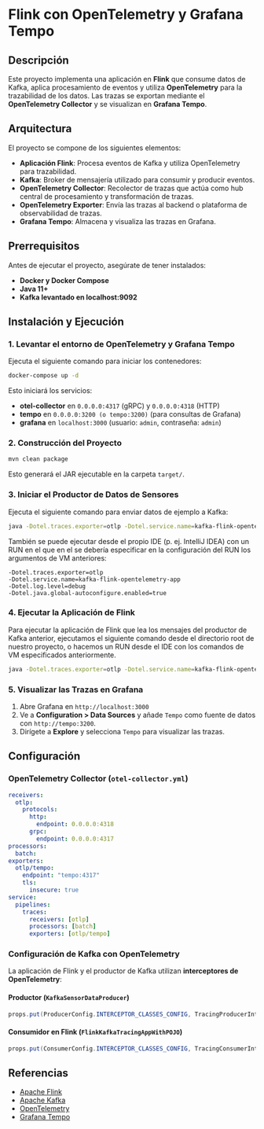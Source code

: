 # Flink con OpenTelemetry y Grafana Tempo

## Descripción

Este proyecto implementa una aplicación en **Flink** que consume datos de Kafka, aplica procesamiento de eventos y utiliza **OpenTelemetry** para la trazabilidad de los datos. Las trazas se exportan mediante el **OpenTelemetry Collector** y se visualizan en **Grafana Tempo**.

## Arquitectura

El proyecto se compone de los siguientes elementos:

- **Aplicación Flink**: Procesa eventos de Kafka y utiliza OpenTelemetry para trazabilidad.
- **Kafka**: Broker de mensajería utilizado para consumir y producir eventos.
- **OpenTelemetry Collector**: Recolector de trazas que actúa como hub central de procesamiento y transformación de trazas.
- **OpenTelemetry Exporter**: Envía las trazas al backend o plataforma de observabilidad de trazas.
- **Grafana Tempo**: Almacena y visualiza las trazas en Grafana.

## Prerrequisitos

Antes de ejecutar el proyecto, asegúrate de tener instalados:

- **Docker y Docker Compose**
- **Java 11+**
- **Kafka levantado en localhost:9092**

## Instalación y Ejecución

### 1. Levantar el entorno de OpenTelemetry y Grafana Tempo

Ejecuta el siguiente comando para iniciar los contenedores:

```sh
docker-compose up -d
```

Esto iniciará los servicios:

- **otel-collector** en `0.0.0.0:4317` (gRPC) y `0.0.0.0:4318` (HTTP)
- **tempo** en `0.0.0.0:3200 (o tempo:3200)` (para consultas de Grafana)
- **grafana** en `localhost:3000` (usuario: `admin`, contraseña: `admin`)

### 2. Construcción del Proyecto

```sh
mvn clean package
```

Esto generará el JAR ejecutable en la carpeta `target/`.

### 3. Iniciar el Productor de Datos de Sensores

Ejecuta el siguiente comando para enviar datos de ejemplo a Kafka:

```sh
java -Dotel.traces.exporter=otlp -Dotel.service.name=kafka-flink-opentelemetry-app -Dotel.log.level=debug -Dotel.java.global-autoconfigure.enabled=true      -cp target/kafka-tracing-with-opentelemetry-and-grafana-tempo-1.0-SNAPSHOT.jar bigdata.zylk.net.tracing.source.KafkaSensorDataProducer
```
También se puede ejecutar desde el propio IDE (p. ej. IntelliJ IDEA) con un RUN en el que en el se debería especificar en la configuración del RUN los argumentos de VM anteriores:

```
-Dotel.traces.exporter=otlp
-Dotel.service.name=kafka-flink-opentelemetry-app
-Dotel.log.level=debug 
-Dotel.java.global-autoconfigure.enabled=true
```


### 4. Ejecutar la Aplicación de Flink

Para ejecutar la aplicación de Flink que lea los mensajes del productor de Kafka anterior, ejecutamos el siguiente comando desde el directorio root de nuestro proyecto, o hacemos un RUN desde el IDE con los comandos de VM especificados anteriormente.

```sh
java -Dotel.traces.exporter=otlp -Dotel.service.name=kafka-flink-opentelemetry-app -Dotel.log.level=debug -Dotel.java.global-autoconfigure.enabled=true  -cp target/kafka-tracing-with-opentelemetry-and-grafana-tempo-1.0-SNAPSHOT.jar bigdata.zylk.net.tracing.flink.FlinkKafkaTracingApp
```

### 5. Visualizar las Trazas en Grafana

1. Abre Grafana en `http://localhost:3000`
2. Ve a **Configuration > Data Sources** y añade `Tempo` como fuente de datos con `http://tempo:3200`.
3. Dirígete a **Explore** y selecciona `Tempo` para visualizar las trazas.

## Configuración

### OpenTelemetry Collector (`otel-collector.yml`)

```yaml
receivers:
  otlp:
    protocols:
      http:
        endpoint: 0.0.0.0:4318
      grpc:
        endpoint: 0.0.0.0:4317
processors:
  batch:
exporters:
  otlp/tempo:
    endpoint: "tempo:4317"
    tls:
      insecure: true
service:
  pipelines:
    traces:
      receivers: [otlp]
      processors: [batch]
      exporters: [otlp/tempo]
```

### Configuración de Kafka con OpenTelemetry

La aplicación de Flink y el productor de Kafka utilizan **interceptores de OpenTelemetry**:

#### Productor (`KafkaSensorDataProducer`)

```java
props.put(ProducerConfig.INTERCEPTOR_CLASSES_CONFIG, TracingProducerInterceptor.class.getName());
```

#### Consumidor en Flink (`FlinkKafkaTracingAppWithPOJO`)

```java
props.put(ConsumerConfig.INTERCEPTOR_CLASSES_CONFIG, TracingConsumerInterceptor.class.getName());
```

## Referencias

- [Apache Flink](https://flink.apache.org/)
- [Apache Kafka](https://kafka.apache.org/)
- [OpenTelemetry](https://opentelemetry.io/)
- [Grafana Tempo](https://grafana.com/oss/tempo/)